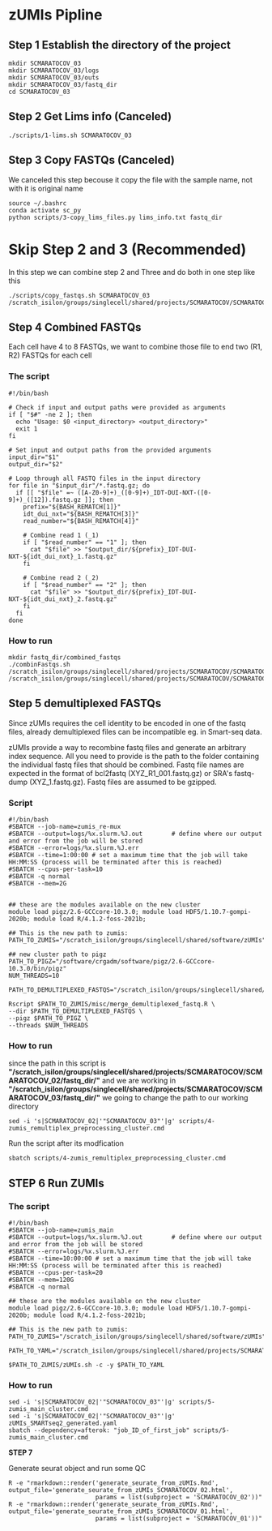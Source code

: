 # zUMIs Pipline 

## **Step 1** Establish the directory of the project

```{}
mkdir SCMARATOCOV_03
mkdir SCMARATOCOV_03/logs
mkdir SCMARATOCOV_03/outs
mkdir SCMARATOCOV_03/fastq_dir
cd SCMARATOCOV_03
```

## **Step 2**  Get Lims info (Canceled)

```{}
./scripts/1-lims.sh SCMARATOCOV_03
```

## **Step 3** Copy FASTQs (Canceled)

We canceled this step becouse it copy the file with the sample name, not with it is original name

```{}
source ~/.bashrc
conda activate sc_py
python scripts/3-copy_lims_files.py lims_info.txt fastq_dir
```

# Skip Step 2 and 3 (Recommended)

In this step we can combine step 2 and Three and do both in one step like this
```{}
./scripts/copy_fastqs.sh SCMARATOCOV_03  /scratch_isilon/groups/singlecell/shared/projects/SCMARATOCOV/SCMARATOCOV_03/fastq_dir/
```

## **Step 4** Combined FASTQs

Each cell have 4 to 8 FASTQs, we want to combine those file to end two (R1, R2) FASTQs for each cell 

### The script 
```{}
#!/bin/bash

# Check if input and output paths were provided as arguments
if [ "$#" -ne 2 ]; then
  echo "Usage: $0 <input_directory> <output_directory>"
  exit 1
fi

# Set input and output paths from the provided arguments
input_dir="$1"
output_dir="$2"

# Loop through all FASTQ files in the input directory
for file in "$input_dir"/*.fastq.gz; do
  if [[ "$file" =~ ([A-Z0-9]+)_([0-9]+)_IDT-DUI-NXT-([0-9]+)_([12]).fastq.gz ]]; then
    prefix="${BASH_REMATCH[1]}"
    idt_dui_nxt="${BASH_REMATCH[3]}"
    read_number="${BASH_REMATCH[4]}"

    # Combine read 1 (_1)
    if [ "$read_number" == "1" ]; then
      cat "$file" >> "$output_dir/${prefix}_IDT-DUI-NXT-${idt_dui_nxt}_1.fastq.gz"
    fi

    # Combine read 2 (_2)
    if [ "$read_number" == "2" ]; then
      cat "$file" >> "$output_dir/${prefix}_IDT-DUI-NXT-${idt_dui_nxt}_2.fastq.gz"
    fi
  fi
done
```

### How to run

```{}
mkdir fastq_dir/combined_fastqs
./combinFastqs.sh /scratch_isilon/groups/singlecell/shared/projects/SCMARATOCOV/SCMARATOCOV_02/fastq_dir /scratch_isilon/groups/singlecell/shared/projects/SCMARATOCOV/SCMARATOCOV_02/fastq_dir/combined_fastqs

```
## **Step 5** demultiplexed FASTQs

Since zUMIs requires the cell identity to be encoded in one of the fastq files, already demultiplexed files can be incompatible eg. in Smart-seq data.

zUMIs provide a way to recombine fastq files and generate an arbitrary index sequence. All you need to provide is the path to the folder containing the individual fastq files that should be combined. Fastq file names are expected in the format of bcl2fastq (XYZ_R1_001.fastq.gz) or SRA's fastq-dump (XYZ_1.fastq.gz). Fastq files are assumed to be gzipped.

### Script 

```{}
#!/bin/bash
#SBATCH --job-name=zumis_re-mux
#SBATCH --output=logs/%x.slurm.%J.out        # define where our output and error from the job will be stored
#SBATCH --error=logs/%x.slurm.%J.err
#SBATCH --time=1:00:00 # set a maximum time that the job will take HH:MM:SS (process will be terminated after this is reached)
#SBATCH --cpus-per-task=10
#SBATCH -q normal
#SBATCH --mem=2G


## these are the modules available on the new cluster
module load pigz/2.6-GCCcore-10.3.0; module load HDF5/1.10.7-gompi-2020b; module load R/4.1.2-foss-2021b;

## This is the new path to zumis:
PATH_TO_ZUMIS="/scratch_isilon/groups/singlecell/shared/software/zUMIs"

## new cluster path to pigz
PATH_TO_PIGZ="/software/crgadm/software/pigz/2.6-GCCcore-10.3.0/bin/pigz"
NUM_THREADS=10

PATH_TO_DEMULTIPLEXED_FASTQS="/scratch_isilon/groups/singlecell/shared/projects/SCMARATOCOV/SCMARATOCOV_02/fastq_dir/"

Rscript $PATH_TO_ZUMIS/misc/merge_demultiplexed_fastq.R \
--dir $PATH_TO_DEMULTIPLEXED_FASTQS \
--pigz $PATH_TO_PIGZ \
--threads $NUM_THREADS
```

### How to run

since the path in this script is **"/scratch_isilon/groups/singlecell/shared/projects/SCMARATOCOV/SCMARATOCOV_02/fastq_dir/"** and we are working in **"/scratch_isilon/groups/singlecell/shared/projects/SCMARATOCOV/SCMARATOCOV_03/fastq_dir/"** we going to change the path to our working directory

```{}
sed -i 's|SCMARATOCOV_02|'"SCMARATOCOV_03"'|g' scripts/4-zumis_remultiplex_preprocessing_cluster.cmd 
```
Run the script after its modfication 
```{}
sbatch scripts/4-zumis_remultiplex_preprocessing_cluster.cmd 
```

## **STEP 6** Run ZUMIs

### The script

```{}
#!/bin/bash
#SBATCH --job-name=zumis_main
#SBATCH --output=logs/%x.slurm.%J.out        # define where our output and error from the job will be stored
#SBATCH --error=logs/%x.slurm.%J.err
#SBATCH --time=10:00:00 # set a maximum time that the job will take HH:MM:SS (process will be terminated after this is reached)
#SBATCH --cpus-per-task=20
#SBATCH --mem=120G
#SBATCH -q normal

## these are the modules available on the new cluster
module load pigz/2.6-GCCcore-10.3.0; module load HDF5/1.10.7-gompi-2020b; module load R/4.1.2-foss-2021b;

## This is the new path to zumis:
PATH_TO_ZUMIS="/scratch_isilon/groups/singlecell/shared/software/zUMIs"

PATH_TO_YAML="/scratch_isilon/groups/singlecell/shared/projects/SCMARATOCOV/SCMARATOCOV_03/zUMIs_SMARTseq2_generated.yaml"

$PATH_TO_ZUMIS/zUMIs.sh -c -y $PATH_TO_YAML
```

### How to run 

```{}
sed -i 's|SCMARATOCOV_02|'"SCMARATOCOV_03"'|g' scripts/5-zumis_main_cluster.cmd
sed -i 's|SCMARATOCOV_02|'"SCMARATOCOV_03"'|g' zUMIs_SMARTseq2_generated.yaml
sbatch --dependency=afterok: "job_ID_of_first_job" scripts/5-zumis_main_cluster.cmd
```

**STEP 7**

Generate seurat object and run some QC

```{}
R -e "rmarkdown::render('generate_seurate_from_zUMIs.Rmd', output_file='generate_seurate_from_zUMIs_SCMARATOCOV_02.html',
                        params = list(subproject = 'SCMARATOCOV_02'))"
R -e "rmarkdown::render('generate_seurate_from_zUMIs.Rmd', output_file='generate_seurate_from_zUMIs_SCMARATOCOV_01.html',
                        params = list(subproject = 'SCMARATOCOV_01'))"
```
